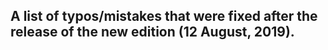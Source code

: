 ## A list of typos/mistakes that were fixed after the release of the new edition (12 August, 2019).
